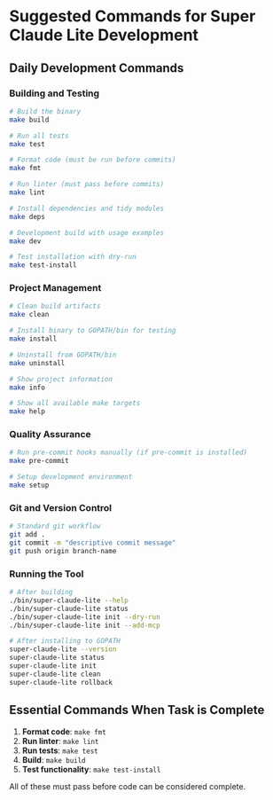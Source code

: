 # Suggested Commands for Super Claude Lite Development

## Daily Development Commands

### Building and Testing
```bash
# Build the binary
make build

# Run all tests
make test

# Format code (must be run before commits)
make fmt

# Run linter (must pass before commits)
make lint

# Install dependencies and tidy modules
make deps

# Development build with usage examples
make dev

# Test installation with dry-run
make test-install
```

### Project Management
```bash
# Clean build artifacts
make clean

# Install binary to GOPATH/bin for testing
make install

# Uninstall from GOPATH/bin
make uninstall

# Show project information
make info

# Show all available make targets
make help
```

### Quality Assurance
```bash
# Run pre-commit hooks manually (if pre-commit is installed)
make pre-commit

# Setup development environment
make setup
```

### Git and Version Control
```bash
# Standard git workflow
git add .
git commit -m "descriptive commit message"
git push origin branch-name
```

### Running the Tool
```bash
# After building
./bin/super-claude-lite --help
./bin/super-claude-lite status
./bin/super-claude-lite init --dry-run
./bin/super-claude-lite init --add-mcp

# After installing to GOPATH
super-claude-lite --version
super-claude-lite status
super-claude-lite init
super-claude-lite clean
super-claude-lite rollback
```

## Essential Commands When Task is Complete

1. **Format code**: `make fmt`
2. **Run linter**: `make lint` 
3. **Run tests**: `make test`
4. **Build**: `make build`
5. **Test functionality**: `make test-install`

All of these must pass before code can be considered complete.